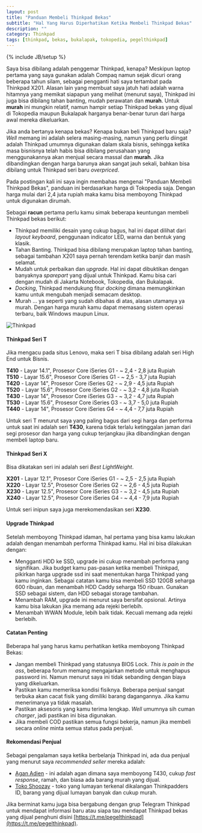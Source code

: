 ```yaml
---
layout: post
title: "Panduan Membeli Thinkpad Bekas"
subtitle: "Hal Yang Harus Diperhatikan Ketika Membeli Thinkpad Bekas"
description: ""
category: Thinkpad
tags: [thinkpad, bekas, bukalapak, tokopedia, pegelthinkpad]
---
```

{% include JB/setup %}

Saya bisa dibilang adalah penggemar Thinkpad, kenapa? Meskipun laptop pertama yang saya gunakan adalah Compaq namun sejak dicuri orang beberapa tahun silam, sebagai pengganti hati saya tertambat pada Thinkpad X201. Alasan lain yang membuat saya jatuh hati adalah warna hitamnya yang memikat siapapun yang melihat (menurut saya), Thinkpad ini juga bisa dibilang tahan banting, mudah perawatan dan **murah**. Untuk **murah** ini mungkin relatif, namun hampir setiap Thinkpad bekas yang dijual di Tokopedia maupun Bukalapak harganya benar-benar turun dari harga awal mereka dikeluarkan.

<!--more-->
Jika anda bertanya kenapa bekas? Kenapa bukan beli Thinkpad baru saja? _Well_ memang ini adalah selera masing-masing, namun yang perlu diingat adalah Thinkpad umumnya digunakan dalam skala bisnis, sehingga ketika masa bisnisnya telah habis bisa dibilang perusahaan yang menggunakannya akan menjual secara massal dan **murah**. Jika dibandingkan dengan harga barunya akan sangat jauh sekali, bahkan bisa dibilang untuk Thinkpad seri baru _overpriced_.

Pada postingan kali ini saya ingin membahas mengenai "Panduan Membeli Thinkpad Bekas", panduan ini berdasarkan harga di Tokopedia saja. Dengan harga mulai dari 2,4 juta rupiah maka kamu bisa memboyong Thinkpad untuk digunakan dirumah.

Sebagai **racun** pertama perlu kamu simak beberapa keuntungan membeli Thinkpad bekas berikut:

- Thinkpad memiliki desain yang cukup bagus, hal ini dapat dilihat dari _layout keyboard_, penggunaan indicator LED, warna dan bentuk yang klasik.
- Tahan Banting. Thinkpad bisa dibilang merupakan laptop tahan banting, sebagai tambahan X201 saya pernah terendam ketika banjir dan masih selamat.
- Mudah untuk perbaikan dan _upgrade_. Hal ini dapat dibuktikan dengan banyaknya _sparepart_ yang dijual untuk Thinkpad. Kamu bisa cari dengan mudah di Jakarta Notebook, Tokopedia, dan Bukalapak.
- _Docking_, Thinkpad mendukung fitur _docking_ dimana memungkinkan kamu untuk mengubah menjadi semacam desktop.
- Murah ... ya seperti yang sudah dibahas di atas, alasan utamanya ya murah. Dengan harga murah kamu dapat memasang sistem operasi terbaru, baik Windows maupun Linux.

<img src="{{ site.baseurl }}/img/thinkpad.png" class="img-responsive" alt="Thinkpad ">

#### Thinkpad Seri T
Jika mengacu pada situs Lenovo, maka seri T bisa dibilang adalah seri High End untuk Bisnis.

**T410** - Layar 14.1", Prosesor Core iSeries G1 - ~ 2,4 - 2,8 juta Rupiah  
**T510** - Layar 15.6", Prosesor Core iSeries G1 - ~ 2,5 - 3,7 juta Rupiah  
**T420** - Layar 14", Prosesor Core iSeries G2 - ~ 2,9 - 4,5 juta Rupiah  
**T520** - Layar 15.6", Prosesor Core iSeries G2 - ~ 3,2 - 4,8 juta Rupiah  
**T430** - Layar 14", Prosesor Core iSeries G3 - ~ 3,2 - 4,7 juta Rupiah  
**T530** - Layar 15.6", Prosesor Core iSeries G3 - ~ 3,7 - 5,0 juta Rupiah  
**T440** - Layar 14", Prosesor Core iSeries G4 - ~ 4,4 - 7,7 juta Rupiah  

Untuk seri T menurut saya yang paling bagus dari segi harga dan performa untuk saat ini adalah seri **T430**, karena tidak terlalu ketinggalan jaman dari segi prosesor dan harga yang cukup terjangkau jika dibandingkan dengan membeli laptop baru.


#### Thinkpad Seri X
Bisa dikatakan seri ini adalah seri _Best LightWeight_.

**X201** - Layar 12.1", Prosesor Core iSeries G1 - ~ 2,5 - 2,5 juta Rupiah  
**X220** - Layar 12.5", Prosesor Core iSeries G2 - ~ 2,6 - 4,5 juta Rupiah  
**X230** - Layar 12.5", Prosesor Core iSeries G3 - ~ 3,2 - 4,5 juta Rupiah  
**X240** - Layar 12.5", Prosesor Core iSeries G4 - ~ 4,4 - 7,9 juta Rupiah  

Untuk seri inipun saya juga merekomendasikan seri **X230**.


#### Upgrade Thinkpad
Setelah memboyong Thinkpad idaman, hal pertama yang bisa kamu lakukan adalah dengan menambah performa Thinkpad kamu. Hal ini bisa dilakukan dengan:

- Mengganti HDD ke SSD, upgrade ini cukup menambah performa yang signifikan. Jika budget kamu pas-pasan ketika membeli Thinkpad, pikirkan harga upgrade ssd ini saat menentukan harga Thinkpad yang kamu inginkan. Sebagai catatan kamu bisa membeli SSD 120GB seharga 600 ribuan, dan menambah HDD Caddy seharga 150 ribuan. Gunakan SSD sebagai sistem, dan HDD sebagai storage tambahan.
- Menambah RAM, upgrade ini menurut saya bersifat opsional. Artinya kamu bisa lakukan jika memang ada rejeki berlebih.
- Menambah WWAN Module, lebih baik tidak. Kecuali memang ada rejeki berlebih.


#### Catatan Penting
Beberapa hal yang harus kamu perhatikan ketika memboyong Thinkpad Bekas:

- Jangan membeli Thinkpad yang statusnya BIOS Lock. _This is pain in the ass_, beberapa forum memang mengajarkan metode untuk menghapus password ini. Namun menurut saya ini tidak sebanding dengan biaya yang dikeluarkan.
- Pastikan kamu memeriksa kondisi fisiknya. Beberapa penjual sangat terbuka akan cacat fisik yang dimiliki barang dagangannya. Jika kamu menerimanya ya tidak masalah.
- Pastikan aksesoris yang kamu terima lengkap. _Well_ umumnya sih cuman _charger_, jadi pastikan ini bisa digunakan.
- Jika membeli COD pastikan semua fungsi bekerja, namun jika membeli secara _online_ minta semua status pada penjual.


#### Rekomendasi Penjual
Sebagai pengalaman saya ketika berbelanja Thinkpad ini, ada dua penjual yang menurut saya _recommended seller_ mereka adalah:

- [Agan Adien](https://t.me/deannov) - ini adalah agan dimana saya memboyong T430, cukup _fast response_, ramah, dan biasa ada barang murah yang dijual.
- [Toko Shoozay](https://www.tokopedia.com/shoozay) - toko yang lumayan terkenal dikalangan Thinkpadders ID, barang yang dijual lumayan banyak dan cukup murah.

Jika berminat kamu juga bisa bergabung dengan grup Telegram Thinkpad untuk mendapat informasi baru atau siapa tau mendapat Thinkpad bekas yang dijual penghuni disini [https://t.me/pegelthinkpad](https://t.me/pegelthinkpad).

